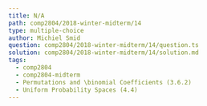 ```yaml
---
title: N/A
path: comp2804/2018-winter-midterm/14
type: multiple-choice
author: Michiel Smid
question: comp2804/2018-winter-midterm/14/question.ts
solution: comp2804/2018-winter-midterm/14/solution.md
tags:
  - comp2804
  - comp2804-midterm
  - Permutations and \binomial Coefficients (3.6.2)
  - Uniform Probability Spaces (4.4)
---
```

